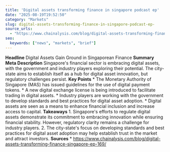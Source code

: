 ```yaml
---
title: 'Digital assets transforming finance in singapore podcast ep'
date: "2025-08-19T19:52:50"
category: "Markets"
slug: digital-assets-transforming-finance-in-singapore-podcast-ep-
source_urls:
  - "https://www.chainalysis.com/blog/digital-assets-transforming-finance-singapore-ep-169/"
seo:
  keywords: ["news", "markets", "brief"]
---
```

**Headline** Digital Assets Gain Ground in Singaporean Finance  **Summary Meta Description** Singapore's financial sector is embracing digital assets, with the government and industry players exploring their potential. The city-state aims to establish itself as a hub for digital asset innovation, but regulatory challenges persist.  **Key Points**  * The Monetary Authority of Singapore (MAS) has issued guidelines for the use of digital payment tokens. * A new digital exchange license is being introduced to facilitate trading in digital assets. * Industry players are working with the government to develop standards and best practices for digital asset adoption. * Digital assets are seen as a means to enhance financial inclusion and increase access to capital.  **Takeaways**  1. Singapore's efforts to regulate digital assets demonstrate its commitment to embracing innovation while ensuring financial stability. However, regulatory clarity remains a challenge for industry players. 2. The city-state's focus on developing standards and best practices for digital asset adoption may help establish trust in the market and attract investors.  **Sources** * https://www.chainalysis.com/blog/digital-assets-transforming-finance-singapore-ep-169/ 
